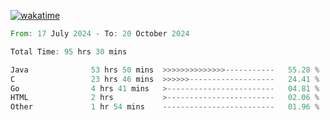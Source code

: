 [![wakatime](https://wakatime.com/badge/user/5970ac98-85fb-4bfd-a7d8-142e7d5bd274.svg)](https://wakatime.com/@5970ac98-85fb-4bfd-a7d8-142e7d5bd274)

<!--START_SECTION:waka-->

```rust
From: 17 July 2024 - To: 20 October 2024

Total Time: 95 hrs 30 mins

Java              53 hrs 50 mins  >>>>>>>>>>>>>>-----------   55.28 %
C                 23 hrs 46 mins  >>>>>>-------------------   24.41 %
Go                4 hrs 41 mins   >------------------------   04.81 %
HTML              2 hrs           >------------------------   02.06 %
Other             1 hr 54 mins    -------------------------   01.96 %
```

<!--END_SECTION:waka-->
